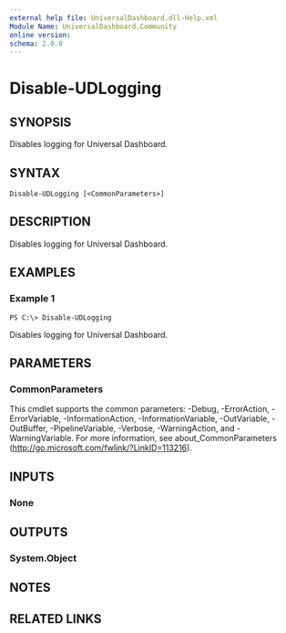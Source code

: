 ```yaml
---
external help file: UniversalDashboard.dll-Help.xml
Module Name: UniversalDashboard.Community
online version:
schema: 2.0.0
---
```


# Disable-UDLogging

## SYNOPSIS
Disables logging for Universal Dashboard.

## SYNTAX

```
Disable-UDLogging [<CommonParameters>]
```

## DESCRIPTION
Disables logging for Universal Dashboard.

## EXAMPLES

### Example 1
```
PS C:\> Disable-UDLogging
```

Disables logging for Universal Dashboard.

## PARAMETERS

### CommonParameters
This cmdlet supports the common parameters: -Debug, -ErrorAction, -ErrorVariable, -InformationAction, -InformationVariable, -OutVariable, -OutBuffer, -PipelineVariable, -Verbose, -WarningAction, and -WarningVariable. For more information, see about_CommonParameters (http://go.microsoft.com/fwlink/?LinkID=113216).

## INPUTS

### None

## OUTPUTS

### System.Object

## NOTES

## RELATED LINKS
